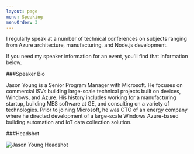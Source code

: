 ```yaml
---
layout: page
menu: Speaking
menuOrder: 3
---
```


I regularly speak at a number of technical conferences on subjects ranging from Azure architecture, manufacturing, and Node.js development.

If you need my speaker information for an event, you'll find that information below.

###Speaker Bio

Jason Young is a Senior Program Manager with Microsoft. He focuses on commercial ISVs building large-scale technical projects built on devices, Windows, and Azure. His history includes working for a manufacturing startup, building MES software at GE, and consulting on a variety of technologies. Prior to joining Microsoft, he was CTO of an energy company where he directed development of a large-scale Windows Azure-based building automation and IoT data collection solution.

###Headshot

![Jason Young Headshot](headshot-square@2x.jpg)